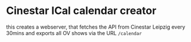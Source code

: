 # Cinestar ICal calendar creator

this creates a webserver, that fetches the API from Cinestar Leipzig every 30mins and exports all OV shows via the URL `/calendar`